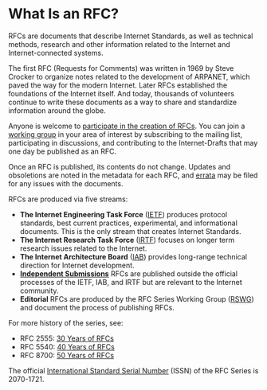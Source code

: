# What Is an RFC?

RFCs are documents that describe Internet Standards, as well as technical methods, research and other information related to the Internet and Internet-connected systems.

The first RFC (Requests for Comments) was written in 1969 by Steve Crocker to organize notes related to the development of ARPANET, which paved the way for the modern Internet. Later RFCs established the foundations of the Internet itself. And today, thousands of volunteers continue to write these documents as a way to share and standardize information around the globe.

Anyone is welcome to [participate in the creation of RFCs](https://www.ietf.org/participate/get-started/). You can join a [working group](https://datatracker.ietf.org/wg/) in your area of interest by subscribing to the mailing list, participating in discussions, and contributing to the Internet-Drafts that may one day be published as an RFC.

Once an RFC is published, its contents do not change. Updates and obsoletions are noted in the metadata for each RFC, and [errata](/series/rfc-errata/) may be filed for any issues with the documents.

RFCs are produced via five streams:

- **The Internet Engineering Task Force** ([IETF](https://www.ietf.org/)) produces protocol standards, best current practices, experimental, and informational documents. This is the only stream that creates Internet Standards.
- **The Internet Research Task Force** ([IRTF](https://www.irtf.org/)) focuses on longer term research issues related to the Internet.
- **The Internet Architecture Board** ([IAB](https://www.iab.org/)) provides long-range technical direction for Internet development.
- [**Independent Submissions**](/authors/rfc-independent-submissions/) RFCs are published outside the official processes of the IETF, IAB, and IRTF but are relevant to the Internet community.
- **Editorial** RFCs are produced by the RFC Series Working Group ([RSWG](https://datatracker.ietf.org/group/rswg/about/)) and document the process of publishing RFCs.

For more history of the series, see:

- RFC 2555: [30 Years of RFCs](/info/rfc2555/)
- RFC 5540: [40 Years of RFCs](/info/rfc5540/)
- RFC 8700: [50 Years of RFCs](/info/rfc8700/)

The official [International Standard Serial Number](https://en.wikipedia.org/wiki/ISSN) (ISSN) of the RFC Series is 2070-1721.
